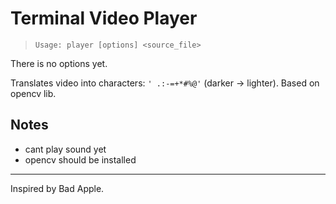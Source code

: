 # Terminal Video Player
> `Usage: player [options] <source_file>`

There is no options yet.

Translates video into characters: `' .:-=+*#%@'` (darker -> lighter). Based on opencv lib.

## Notes
- cant play sound yet
- opencv should be installed


---
Inspired by Bad Apple.
